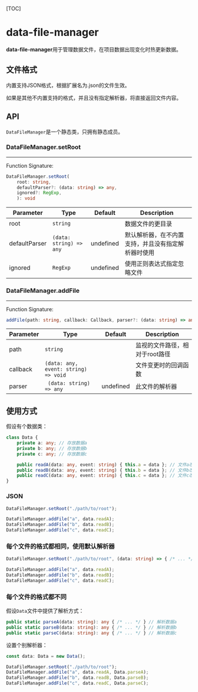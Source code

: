 [TOC]

# data-file-manager

**data-file-manager**用于管理数据文件，在项目数据出现变化时热更新数据。



## 文件格式

内置支持JSON格式，根据扩展名为.json的文件生效。

如果是其他不内置支持的格式，并且没有指定解析器，将直接返回文件内容。



## API

`DataFileManager`是一个静态类，只拥有静态成员。

### DataFileManager.setRoot

---

Function Signature:

```typescript
DataFileManager.setRoot(
    root: string,
    defaultParser?: (data: string) => any,
    ignored?: RegExp,
    ): void
```

| Parameter     | Type                    | Default   | Description                                        |
| ------------- | ----------------------- | --------- | -------------------------------------------------- |
| root          | `string`                |           | 数据文件的更目录                                   |
| defaultParser | `(data: string) => any` | undefined | 默认解析器，在不内置支持，并且没有指定解析器时使用 |
| ignored       | `RegExp`                | undefined | 使用正则表达式指定忽略文件                         |



### DataFileManager.addFile

---

Function Signature:

```typescript
addFile(path: string, callback: Callback, parser?: (data: string) => any): void
```

| Parameter | Type                                 | Default   | Description                    |
| --------- | ------------------------------------ | --------- | ------------------------------ |
| path      | `string`                             |           | 监视的文件路径，相对于root路径 |
| callback  | `(data: any, event: string) => void` |           | 文件变更时的回调函数           |
| parser    | ` (data: string) => any`             | undefined | 此文件的解析器                 |



## 使用方式

假设有个数据类：

```typescript
class Data {
    private a: any; // 存放数据a
    private b: any; // 存放数据b
    private c: any; // 存放数据c

    public readA(data: any, event: string) { this.a = data }; // 文件a改变会回调
    public readB(data: any, event: string) { this.b = data }; // 文件b改变会回调
    public readC(data: any, event: string) { this.c = data }; // 文件c改变会回调
}
```

### JSON

```typescript
DataFileManager.setRoot("./path/to/root");

DataFileManager.addFile("a", data.readA);
DataFileManager.addFile("b", data.readB);
DataFileManager.addFile("c", data.readC);
```



### 每个文件的格式都相同，使用默认解析器

```typescript
DataFileManager.setRoot("./path/to/root", (data: string) => { /* ... */ });

DataFileManager.addFile("a", data.readA);
DataFileManager.addFile("b", data.readB);
DataFileManager.addFile("c", data.readC);
```



### 每个文件的格式都不同

假设`Data`文件中提供了解析方式：

```typescript
public static parseA(data: string): any { /* ... */ } // 解析数据a
public static parseB(data: string): any { /* ... */ } // 解析数据b
public static parseC(data: string): any { /* ... */ } // 解析数据c
```

设置个别解析器：

```typescript
const data: Data = new Data();

DataFileManager.setRoot("./path/to/root");
DataFileManager.addFile("a", data.readA, Data.parseA);
DataFileManager.addFile("b", data.readB, Data.parseB);
DataFileManager.addFile("c", data.readC, Data.parseC);
```

